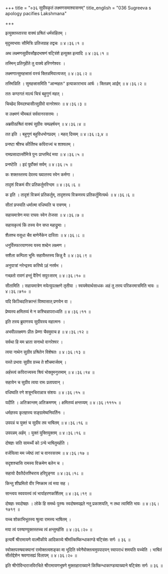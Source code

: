 +++
title = "०३६ सुग्रीवकृतं लक्ष्मणसमाश्वासनम्"
title_english = "036 Sugreeva s apology pacifies Lakshmana"

+++


इत्युक्तस्तारया वाक्यं प्रश्रितं धर्मसंहितम् ।  

मृदुस्वभावः सौमित्रिः प्रतिजग्राह तद्वचः  ॥  ४।३६।१  ॥   

अथ लक्ष्मणसुग्रीवसौहृदभाषणं षट्त्रिंशे इत्युक्त इत्यादि  ॥  ४।३६।१  ॥   

  

तस्मिन् प्रतिगृहीते तु वाक्ये हरिगणेश्वरः ।  

लक्ष्मणात्सुमहत्त्रासं वस्त्रं क्लिन्नमिवात्यजत्  ॥  ४।३६।२  ॥   

तस्मिन्निति । सुमहत्त्रासमिति "आन्महतः" इत्याकाराभाव आर्षः । क्लिन्नम्
आर्द्रम्  ॥  ४।३६।२  ॥   

  

ततः कण्ठगतं माल्यं चित्रं बहुगुणं महत् ।  

चिच्छेद विमदश्चासीत्सुग्रीवो वानरेश्वरः  ॥  ४।३६।३  ॥   

स लक्ष्मणं भीमबलं सर्ववानरसत्तमः ।  

अब्रवीत्प्रश्रितं वाक्यं सुग्रीवः सम्प्रहर्षयन्  ॥  ४।३६।४  ॥   

तत इति । बहुगुणं बहुविधभोगप्रदम् । महत् दिव्यम्  ॥  ४।३६।३,४  ॥   

  

प्रनष्टा श्रीश्च कीर्तिश्च कपिराज्यं च शाश्वतम् ।  

रामप्रसादात्सौमित्रे पुनः प्राप्तमिदं मया  ॥  ४।३६।५  ॥   

प्रनष्टेति । इदं पूर्वोक्तं सर्वम्  ॥  ४।३६।५  ॥   

  

कः शक्तस्तस्य देवस्य ख्यातस्य स्वेन कर्मणा ।  

तादृशं विक्रमं वीर प्रतिकर्तुमरिन्दम  ॥  ४।३६।६  ॥   

क इति । तादृशं विक्रमं प्रतिकर्तुम्, तादृशस्य विक्रमस्य
प्रतिकर्तुमित्यर्थः  ॥  ४।३६।६  ॥   

  

सीतां प्रप्स्यति धर्मात्मा वधिष्यति च रावणम् ।  

सहायमात्रेण मया राघवः स्वेन तेजसा  ॥  ४।३६।७  ॥   

सहायकृत्यं किं तस्य येन सप्त महाद्रुमाः ।  

शैलश्च वसुधा चैव बाणेनैकेन दारिताः  ॥  ४।३६।८  ॥   

धनुर्विस्फारयाणस्य यस्य शब्देन लक्ष्मण ।  

सशैला कम्पिता भूमिः सहायैस्तस्य किन्नु वै  ॥  ४।३६।९  ॥   

अनुयात्रां नरेन्द्रस्य करिष्ये ऽहं नरर्षभ ।  

गच्छतो रावणं हन्तुं वैरिणं सपुरःसरम्  ॥  ४।३६।१०  ॥   

सीतामिति । सहायमात्रेण मयेत्युपलक्षणे तृतीया । स्वयमेवार्थसाधकः अहं तु
तस्य परिकरमात्रमिति भावः  ॥  ४।३६।७१०  ॥   

  

यदि किञ्चिदतिक्रान्तं विश्वासात् प्रणयेन वा ।  

प्रेष्यस्य क्षमितव्यं मे न कश्चिन्नापराध्यति  ॥  ४।३६।११  ॥   

इति तस्य ब्रुवाणस्य सुग्रीवस्य महात्मनः ।  

अभवील्लक्ष्मणः प्रीतः प्रेम्णा चैवमुवाच ह  ॥  ४।३६।१२  ॥   

सर्वथा हि मम भ्राता सनाथो वानरेश्वर ।  

त्वया नाथेन सुग्रीव प्रश्रितेन विशेषतः  ॥  ४।३६।१३  ॥   

यस्ते प्रभावः सुग्रीव य़च्च ते शौचमार्जवम् ।  

अर्हस्त्वं कपिराज्यस्य श्रियं भोक्तुमनुत्तमाम्  ॥  ४।३६।१४  ॥   

सहायेन च सुग्रीव त्वया रामः प्रतापवान् ।  

वधिष्यति रणे शत्रूनचिरान्नात्र संशयः  ॥  ४।३६।१५  ॥   

यदीति । अतिक्रान्तम् अतिक्रमणम् । क्षमितव्यं क्षन्तव्यम्  ॥  ४।३६।१११५
 ॥   

  

धर्मज्ञस्य कृतज्ञस्य सङ्ग्रामेष्वनिवर्तिनः ।  

उपपन्नं च युक्तं च सुग्रीव तव भाषितम्  ॥  ४।३६।१६  ॥   

उपपन्नम् अर्हम् । युक्तं युक्तियुक्तम्  ॥  ४।३६।१६  ॥   

  

दोषज्ञः सति सामर्थ्ये को ऽन्ये भाषितुमर्हति ।  

वर्जयित्वा मम ज्येष्ठं त्वां च वानरसत्तम  ॥  ४।३६।१७  ॥   

सदृशश्चासि रामस्य विक्रमेण बलेन च ।  

सहायो दैवतैर्दत्तश्चिराय हरिपुङ्गव  ॥  ४।३६।१८  ॥   

किन्तु शीघ्रमितो वीर निष्क्राम त्वं मया सह ।  

सान्त्वय स्ववयस्यं त्वं भार्याहरणकर्शितम्  ॥  ४।३६।१९  ॥   

दोषज्ञः स्वदोषज्ञः । लोके हि समर्थः पुरुषः स्वदोषमपह्नते नतु प्रकाशयति,
न तथा त्वामिति भावः  ॥  ४।३६।१७१९  ॥   

  

यच्च शोकाभिभूतस्य श्रुत्वा रामस्य भाषितम् ।  

मया त्वं परुषाण्युक्तस्तच्च त्वं क्षन्तुमर्हसि  ॥  ४।३६।२०  ॥   

इत्यार्षे श्रीरामायणे वाल्मीकीये आदिकाव्ये श्रीमत्किष्किन्धाकाण्डे
षट्त्रिंशः सर्गः  ॥  ३६  ॥   

स्वोक्तपरुषवाक्यानां रामोक्तत्वशङ्का मा भूदिति स्वेनैवोक्तत्वमुपपादयन्
स्वापराधं शमयति यच्चेति । भाषितं सीतोद्देशेन श्रवणासह्यं विलापम्  ॥ 
४।३६।२०  ॥   

इति श्रीगोविन्दराजविरचिते श्रीरामायणभूषणे मुक्ताहाराख्याने
किष्किन्धाकाण्डव्याख्याने षट्त्रिंशः सर्गः  ॥  ३६  ॥   


